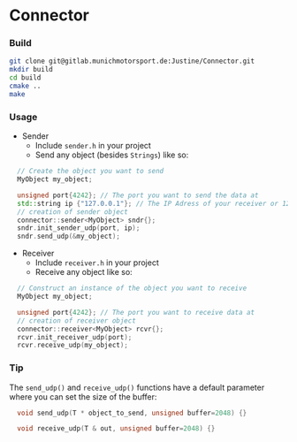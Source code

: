 
Connector
=========


### Build  
```bash
git clone git@gitlab.munichmotorsport.de:Justine/Connector.git 
mkdir build  
cd build  
cmake ..  
make  
```  

### Usage  
* Sender  
  * Include `sender.h` in your project  
  * Send any object (besides `Strings`) like so:  
```c++  
  // Create the object you want to send  
  MyObject my_object;  

  unsigned port{4242}; // The port you want to send the data at  
  std::string ip {"127.0.0.1"}; // The IP Adress of your receiver or 127.0.0.1 for localhost  
  // creation of sender object  
  connector::sender<MyObject> sndr{};  
  sndr.init_sender_udp(port, ip);  
  sndr.send_udp(&my_object);  
```  

* Receiver  
  * Include `receiver.h` in your project  
  * Receive any object like so:  
```c++  
  // Construct an instance of the object you want to receive  
  MyObject my_object;  

  unsigned port{4242}; // The port you want to receive data at  
  // creation of receiver object  
  connector::receiver<MyObject> rcvr{};  
  rcvr.init_receiver_udp(port);  
  rcvr.receive_udp(my_object);  
```  

### Tip  
The `send_udp()` and `receive_udp()` functions have a default parameter where you can set the size of the buffer:  
```c++
  void send_udp(T * object_to_send, unsigned buffer=2048) {}

  void receive_udp(T & out, unsigned buffer=2048) {}
```  

